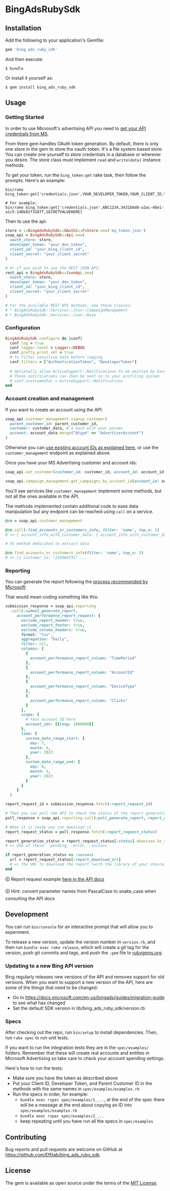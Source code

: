 # BingAdsRubySdk

## Installation

Add the following to your application's Gemfile:

```ruby
gem 'bing_ads_ruby_sdk'
```

And then execute:

    $ bundle

Or install it yourself as:

    $ gem install bing_ads_ruby_sdk

## Usage
### Getting Started

In order to use Microsoft's advertising API you need to 
[get your API credentials from MS](https://learn.microsoft.com/en-us/advertising/guides/get-started?view=bingads-13).

From there gem handles OAuth token generation.
By default, there is only one store in the gem to store the oauth token. It's a file system based store. You can create one yourself to store credentials in a database or wherever you desire. The store class must implement `read` and `write(data)` instance methods.

To get your token, run the `bing_token:get` rake task, then follow the prompts. Here's an example:

```shell
bin/rake bing_token:get['credentials.json',YOUR_DEVELOPER_TOKEN,YOUR_CLIENT_ID,YOUR_CLIENT_SECRET]

# For example:
bin/rake bing_token:get['credentials.json',ABC1234,3431b6d0-a2ac-48e1-a1c5-1d0b82f3187f,SECRETVALUEHERE]
```

Then to use the api:
```ruby
store = ::BingAdsRubySdk::OAuth2::FsStore.new('my_token.json')
soap_api = BingAdsRubySdk::Api.new(
  oauth_store: store,
  developer_token: "your_dev_token",
  client_id: "your_bing_client_id",
  client_secret: "your_client_secret"
)

# Or if you wish to use the REST JSON API:
rest_api = BingAdsRubySdk::JsonApi.new(
  oauth_store: store,
  developer_token: "your_dev_token",
  client_id: "your_bing_client_id",
  client_secret: "your_client_secret"
)

# For the available REST API methods, see these classes:
# * BingAdsRubySdk::Services::Json::CampaignManagement
# * BingAdsRubySdk::Services::Json::Base
```

### Configuration
```ruby
BingAdsRubySdk.configure do |conf|
  conf.log = true
  conf.logger.level = Logger::DEBUG
  conf.pretty_print_xml = true
  # to filter sensitive data before logging
  conf.filters = ["AuthenticationToken", "DeveloperToken"]
  
  # Optionally allow ActiveSupport::Notifications to be emitted by Excon.
  # These notifications can then be sent on to your profiling system
  # conf.instrumentor = ActiveSupport::Notifications 
end
```

### Account creation and management
If you want to create an account using the API:
```ruby
soap_api.customer_management.signup_customer(
  parent_customer_id: parent_customer_id,
  customer: customer_data, # a hash with your params
  account: account_data.merge("@type" => "AdvertiserAccount")
)
```

Otherwise you can [use existing account IDs as explained here](https://learn.microsoft.com/en-us/advertising/guides/get-started?view=bingads-13#get-ids),
or use the `customer_management` endpoint as explained above.

Once you have your MS Advertising customer and account ids:
```ruby
soap_api.set_customer(customer_id: customer_id, account_id: account_id )

soap_api.campaign_management.get_campaigns_by_account_id(account_id: account_id)
```

You'll see services like `customer_management` implement some methods, but not all the ones available in the API.

The methods implemented contain additional code to ease data manipulation but any endpoint can be reached using `call` on a service.

```ruby
@cm = soap_api.customer_management

@cm.call(:find_accounts_or_customers_info, filter: 'name', top_n: 1)
# => { account_info_with_customer_data: { account_info_with_customer_data: [{ customer_id: "250364751", :

# VS method dedicated to extract data

@cm.find_accounts_or_customers_info(filter: 'name', top_n: 1)
# => [{ customer_id: "250364731" ...

```

### Reporting
You can generate the report following the 
[process recommended by Microsoft](https://learn.microsoft.com/en-us/advertising/guides/request-download-report?view=bingads-13):

That would mean coding something like this:

```ruby
submission_response = soap_api.reporting
  .call(:submit_generate_report,
     account_performance_report_request: {
       exclude_report_header: true,
       exclude_report_footer: true,
       exclude_column_headers: true,
       format: "Csv",
       aggregation: "Daily",
       filter: nil,
       columns: [
         {
           account_performance_report_column: "TimePeriod"
         },
         {
           account_performance_report_column: "AccountId"
         },
         {
           account_performance_report_column: "DeviceType"
         },
         {
           account_performance_report_column: "Clicks"
         }
       ],
       scope: {
         # Your account ID here
         account_ids: [{long: 1000000}]
       },
       time: {
         custom_date_range_start: {
           day: 7,
           month: 5,
           year: 2023
         },
         custom_date_range_end: {
           day: 8,
           month: 5,
           year: 2023
         }
       }
     }
  )

report_request_id = submission_response.fetch(:report_request_id)

# Then you can poll the API to check the status of the report generation
poll_response = soap_api.reporting.call(:poll_generate_report, report_request_id: report_request_id)

# When it is ready you can download it
report_request_status = poll_response.fetch(:report_request_status)

report_generation_status = report_request_status[:status].downcase.to_sym 
# => One of these: :pending, :error, :success

if report_generation_status == :success
  url = report_request_status[:report_download_url]
  # => The URL to download the report (with the library of your choice)
end
```

🛈 Report request example [here in the API docs](https://learn.microsoft.com/en-us/advertising/reporting-service/accountperformancereportrequest?view=bingads-13)

🛈 Hint: convert parameter names from PascalCase to snake_case when consulting the API docs

## Development
You can run `bin/console` for an interactive prompt that will allow you to experiment.

To release a new version, update the version number in `version.rb`, and then run
`bundle exec rake release`, which will create a git tag for the version, push git
commits and tags, and push the `.gem` file to [rubygems.org](https://rubygems.org).

### Updating to a new Bing API version
Bing regularly releases new versions of the API and removes support for old versions.
When you want to support a new version of the API, here are some of the things that
need to be changed:
* Go to https://docs.microsoft.com/en-us/bingads/guides/migration-guide to see what has changed
* Set the default SDK version in lib/bing_ads_ruby_sdk/version.rb

### Specs
After checking out the repo, run `bin/setup` to install dependencies. Then, run 
`rake spec` to run unit tests. 

If you want to run the integration tests they are in the `spec/examples/` 
folders. Remember that these will create real accounts and entities in Microsoft
Advertising so take care to check your account spending settings.

Here's how to run the tests:
* Make sure you have the token as described above
* Put your Client ID, Developer Token, and Parent Customer ID in the methods 
    with the same names in `spec/examples/examples.rb`
* Run the specs in order, for example:
  * `bundle exec rspec spec/examples/1_...`, at the end of the spec there will be
    a message at the end about copying an ID into `spec/examples/examples.rb`
  * `bundle exec rspec spec/examples/2_...` 
  * keep repeating until you have run all the specs in `spec/examples`

## Contributing

Bug reports and pull requests are welcome on GitHub at https://github.com/Effilab/bing_ads_ruby_sdk.

## License

The gem is available as open source under the terms of the [MIT License](http://opensource.org/licenses/MIT).
